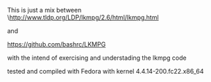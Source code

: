 This is just a mix between
\http://www.tldp.org/LDP/lkmpg/2.6/html/lkmpg.html 

and 

https://github.com/bashrc/LKMPG

with the intend of exercising and understading the lkmpg code

tested and compiled with Fedora with kernel 4.4.14-200.fc22.x86_64



